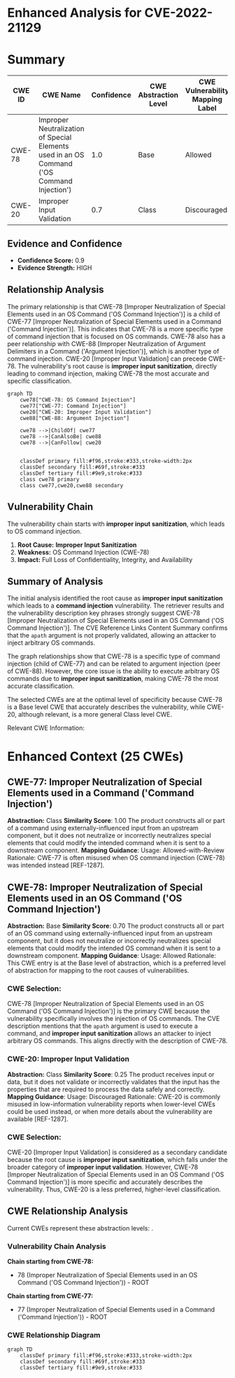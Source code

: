 # Enhanced Analysis for CVE-2022-21129

# Summary
| CWE ID | CWE Name | Confidence | CWE Abstraction Level | CWE Vulnerability Mapping Label | CWE-Vulnerability Mapping Notes |
|---|---|---|---|---|---|
| CWE-78 | Improper Neutralization of Special Elements used in an OS Command ('OS Command Injection') | 1.0 | Base | Allowed | Primary CWE |
| CWE-20 | Improper Input Validation | 0.7 | Class | Discouraged | Secondary Candidate |

## Evidence and Confidence

*   **Confidence Score:** 0.9
*   **Evidence Strength:** HIGH

## Relationship Analysis
The primary relationship is that CWE-78 [Improper Neutralization of Special Elements used in an OS Command ('OS Command Injection')] is a child of CWE-77 [Improper Neutralization of Special Elements used in a Command ('Command Injection')]. This indicates that CWE-78 is a more specific type of command injection that is focused on OS commands. CWE-78 also has a peer relationship with CWE-88 [Improper Neutralization of Argument Delimiters in a Command ('Argument Injection')], which is another type of command injection. CWE-20 [Improper Input Validation] can precede CWE-78. The vulnerability's root cause is **improper input sanitization**, directly leading to command injection, making CWE-78 the most accurate and specific classification.

```mermaid
graph TD
    cwe78["CWE-78: OS Command Injection"]
    cwe77["CWE-77: Command Injection"]
    cwe20["CWE-20: Improper Input Validation"]
    cwe88["CWE-88: Argument Injection"]

    cwe78 -->|ChildOf| cwe77
    cwe78 -->|CanAlsoBe| cwe88
    cwe78 -->|CanFollow| cwe20
    

    classDef primary fill:#f96,stroke:#333,stroke-width:2px
    classDef secondary fill:#69f,stroke:#333
    classDef tertiary fill:#9e9,stroke:#333
    class cwe78 primary
    class cwe77,cwe20,cwe88 secondary
```

## Vulnerability Chain
The vulnerability chain starts with **improper input sanitization**, which leads to OS command injection.

1.  **Root Cause:** **Improper Input Sanitization**
2.  **Weakness:** OS Command Injection (CWE-78)
3.  **Impact:** Full Loss of Confidentiality, Integrity, and Availability

## Summary of Analysis
The initial analysis identified the root cause as **improper input sanitization** which leads to a **command injection** vulnerability. The retriever results and the vulnerability description key phrases strongly suggest CWE-78 [Improper Neutralization of Special Elements used in an OS Command ('OS Command Injection')]. The CVE Reference Links Content Summary confirms that the `apath` argument is not properly validated, allowing an attacker to inject arbitrary OS commands.

The graph relationships show that CWE-78 is a specific type of command injection (child of CWE-77) and can be related to argument injection (peer of CWE-88). However, the core issue is the ability to execute arbitrary OS commands due to **improper input sanitization**, making CWE-78 the most accurate classification.

The selected CWEs are at the optimal level of specificity because CWE-78 is a Base level CWE that accurately describes the vulnerability, while CWE-20, although relevant, is a more general Class level CWE.

Relevant CWE Information:

# Enhanced Context (25 CWEs)

## CWE-77: Improper Neutralization of Special Elements used in a Command ('Command Injection')
**Abstraction:** Class
**Similarity Score**: 1.00
The product constructs all or part of a command using externally-influenced input from an upstream component, but it does not neutralize or incorrectly neutralizes special elements that could modify the intended command when it is sent to a downstream component.
**Mapping Guidance**:
Usage: Allowed-with-Review
Rationale: CWE-77 is often misused when OS command injection (CWE-78) was intended instead [REF-1287].

## CWE-78: Improper Neutralization of Special Elements used in an OS Command ('OS Command Injection')
**Abstraction:** Base
**Similarity Score**: 0.70
The product constructs all or part of an OS command using externally-influenced input from an upstream component, but it does not neutralize or incorrectly neutralizes special elements that could modify the intended OS command when it is sent to a downstream component.
**Mapping Guidance**:
Usage: Allowed
Rationale: This CWE entry is at the Base level of abstraction, which is a preferred level of abstraction for mapping to the root causes of vulnerabilities.

### CWE Selection:
CWE-78 [Improper Neutralization of Special Elements used in an OS Command ('OS Command Injection')] is the primary CWE because the vulnerability specifically involves the injection of OS commands. The CVE description mentions that the `apath` argument is used to execute a command, and **improper input sanitization** allows an attacker to inject arbitrary OS commands. This aligns directly with the description of CWE-78.

### CWE-20: Improper Input Validation
**Abstraction:** Class
**Similarity Score**: 0.25
The product receives input or data, but it does not validate or incorrectly validates that the input has the properties that are required to process the data safely and correctly.
**Mapping Guidance**:
Usage: Discouraged
Rationale: CWE-20 is commonly misused in low-information vulnerability reports when lower-level CWEs could be used instead, or when more details about the vulnerability are available [REF-1287].

### CWE Selection:
CWE-20 [Improper Input Validation] is considered as a secondary candidate because the root cause is **improper input sanitization**, which falls under the broader category of **improper input validation**. However, CWE-78 [Improper Neutralization of Special Elements used in an OS Command ('OS Command Injection')] is more specific and accurately describes the vulnerability. Thus, CWE-20 is a less preferred, higher-level classification.


## CWE Relationship Analysis

Current CWEs represent these abstraction levels: .


### Vulnerability Chain Analysis

**Chain starting from CWE-78:**
- 78 (Improper Neutralization of Special Elements used in an OS Command ('OS Command Injection')) - ROOT


**Chain starting from CWE-77:**
- 77 (Improper Neutralization of Special Elements used in a Command ('Command Injection')) - ROOT



### CWE Relationship Diagram

```mermaid
graph TD
    classDef primary fill:#f96,stroke:#333,stroke-width:2px
    classDef secondary fill:#69f,stroke:#333
    classDef tertiary fill:#9e9,stroke:#333
```